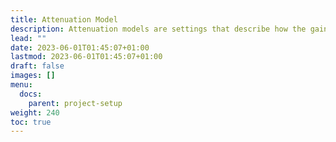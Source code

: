 ```yaml
---
title: Attenuation Model
description: Attenuation models are settings that describe how the gain of a sound object should fade according to the distance from its listener and a given shape. Read this article to learn more about them.
lead: ""
date: 2023-06-01T01:45:07+01:00
lastmod: 2023-06-01T01:45:07+01:00
draft: false
images: []
menu:
  docs:
    parent: project-setup
weight: 240
toc: true
---
```

